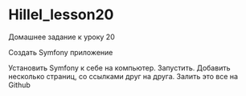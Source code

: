 # Hillel_lesson20
Домашнее задание к уроку 20

Создать Symfony приложение

Установить Symfony к себе на компьютер. Запустить. Добавить несколько страниц, со ссылками друг на друга. Залить это все на Github
